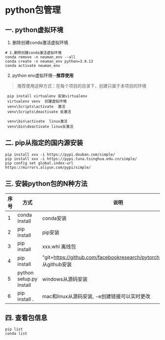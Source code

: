 # python包管理

## 一. python虚拟环境
1. 删除创建conda激活虚拟环境
```
# 1.删除创建conda激活虚拟环境
conda remove -n neuman_env --all
conda create -n neuman_env python=3.9.13
conda activate neuman_env
```
2. python env虚拟环境--**推荐使用**
> 推荐使用这种方式：在每个项目的目录下，创建只属于本项目的环境
```
 pip install virtualenv 安装virtualenv
 virtualenv venv  创建虚拟环境
 venv\Scripts\activate  激活
 venv\Scripts\deactivate 反激活
 
 venv\bin\activate  linux激活
 venv\bin\deactivate linux反激活
```

## 二. pip从指定的国内源安装
```
pip install xxx -i https://pypi.douban.com/simple/
pip install xxx -i https://pypi.tuna.tsinghua.edu.cn/simple/
pip config set global.index-url https://mirrors.aliyun.com/pypi/simple/
```

## 三. 安装python包的N种方法
| 序号  | 方式  | 说明                                                                       |
|-----|-----|--------------------------------------------------------------------------|
| 1 | conda install | conda安装                                                                  |
| 2 | pip install | pip安装                                                                    |
| 3 | pip install | xxx.whl 离线包                                                              |
| 4 | pip install | "git+https://github.com/facebookresearch/pytorch3d.git@stable" 从github安装 |
| 5 | python setup.py install | windows从源码安装                                                             |
| 6 | pip install .| mac和linux从源码安装, -e创建链接可以实时更改                                             |

## 四. 查看包信息
```
pip list
conda list
```